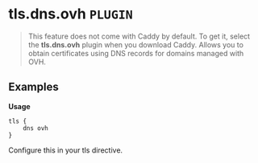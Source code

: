 # tls.dns.ovh `PLUGIN`
> This feature does not come with Caddy by default. To get it, select the **tls.dns.ovh** plugin when you download Caddy.
Allows you to obtain certificates using DNS records for domains managed with OVH.

## Examples
**Usage**
```
tls {
    dns ovh
}
```
Configure this in your tls directive.